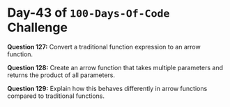 # Day-43 of `100-Days-Of-Code` Challenge

**Question 127:** Convert a traditional function expression to an arrow function.

**Question 128:** Create an arrow function that takes multiple parameters and returns the product of all parameters.

**Question 129:** Explain how this behaves differently in arrow functions compared to traditional functions.